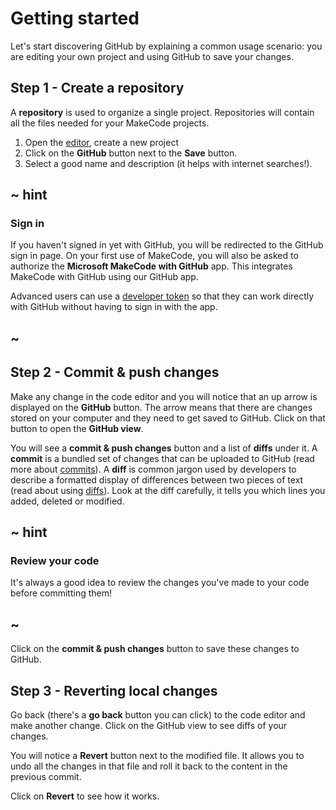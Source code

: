 # Getting started

Let's start discovering GitHub by explaining a common usage scenario: you are editing your own project and using GitHub to save your changes.

## Step 1 - Create a repository

A **repository** is used to organize a single project. Repositories will contain all the files needed for your MakeCode projects.

1. Open the [editor](@homeurl@), create a new project
2. Click on the **GitHub** button next to the **Save** button.
3. Select a good name and description (it helps with internet searches!).

## ~ hint

### Sign in

If you haven't signed in yet with GitHub, you will be redirected to the GitHub sign in page. On your first use of MakeCode, you will also be asked to authorize the **Microsoft MakeCode with GitHub** app. This integrates MakeCode with GitHub using our GitHub app.

Advanced users can use a [developer token](/github/token) so that they can work directly with GitHub without having to sign in with the app.

## ~

## Step 2 - Commit & push changes

Make any change in the code editor and you will notice that an up arrow is displayed
on the **GitHub** button. The arrow means that there are changes stored on your computer and they need to get saved to GitHub. Click on that button to open the **GitHub view**.

You will see a **commit & push changes** button and a list of **diffs** under it. A **commit** is a bundled set of changes that can be uploaded to GitHub (read more about [commits](/github/commit)). A **diff** is common jargon used by developers to describe a formatted display of differences between two pieces of text (read about using [diffs](/github/diff)). Look at the diff carefully, it tells you which lines you added, deleted or modified.

## ~ hint

### Review your code

It's always a good idea to review the changes you've made to your code before committing them!

## ~

Click on the **commit & push changes** button to save these changes to GitHub. 

## Step 3 - Reverting local changes

Go back (there's a **go back** button you can click) to the code editor and make another change. Click on the GitHub view to see diffs of your changes.

You will notice a **Revert** button next to the modified file. It allows you to undo all the changes in that file and roll it back to the content in the previous commit.

Click on **Revert** to see how it works.
